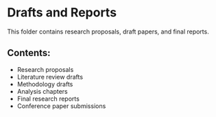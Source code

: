 # Drafts and Reports

This folder contains research proposals, draft papers, and final reports.

## Contents:
- Research proposals
- Literature review drafts
- Methodology drafts
- Analysis chapters
- Final research reports
- Conference paper submissions